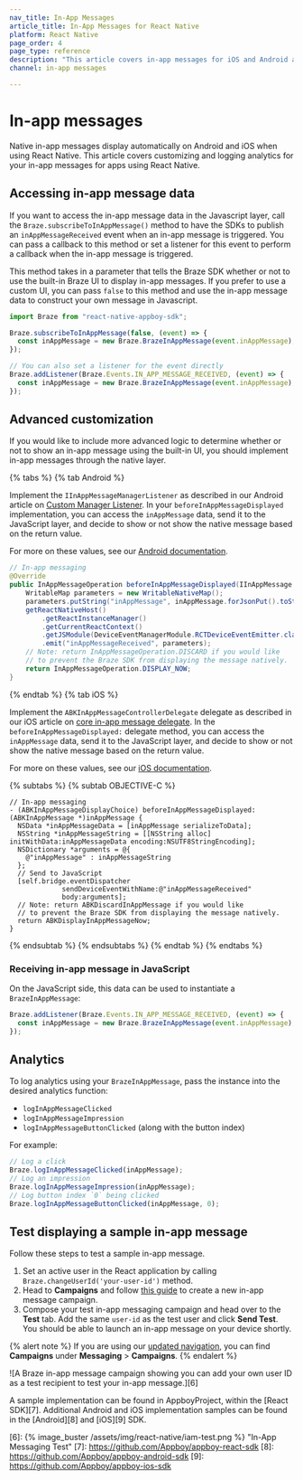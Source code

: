 ```yaml
---
nav_title: In-App Messages
article_title: In-App Messages for React Native
platform: React Native
page_order: 4
page_type: reference
description: "This article covers in-app messages for iOS and Android apps using React Native, including customizing and logging analytics."
channel: in-app messages

---
```


# In-app messages

Native in-app messages display automatically on Android and iOS when using React Native. This article covers customizing and logging analytics for your in-app messages for apps using React Native.

## Accessing in-app message data

If you want to access the in-app message data in the Javascript layer, call the `Braze.subscribeToInAppMessage()` method to have the SDKs to publish an `inAppMessageReceived` event when an in-app message is triggered. You can pass a callback to this method or set a listener for this event to perform a callback when the in-app message is triggered.

This method takes in a parameter that tells the Braze SDK whether or not to use the built-in Braze UI to display in-app messages. If you prefer to use a custom UI, you can pass `false` to this method and use the in-app message data to construct your own message in Javascript.

```javascript
import Braze from "react-native-appboy-sdk";

Braze.subscribeToInAppMessage(false, (event) => {
  const inAppMessage = new Braze.BrazeInAppMessage(event.inAppMessage);
});

// You can also set a listener for the event directly
Braze.addListener(Braze.Events.IN_APP_MESSAGE_RECEIVED, (event) => {
  const inAppMessage = new Braze.BrazeInAppMessage(event.inAppMessage);
});
```

## Advanced customization

If you would like to include more advanced logic to determine whether or not to show an in-app message using the built-in UI, you should implement in-app messages through the native layer.

{% tabs %}
{% tab Android %}

Implement the `IInAppMessageManagerListener` as described in our Android article on [Custom Manager Listener]({{site.baseurl}}/developer_guide/platform_integration_guides/android/in-app_messaging/customization/custom_listeners/#custom-manager-listener). In your `beforeInAppMessageDisplayed` implementation, you can access the `inAppMessage` data, send it to the JavaScript layer, and decide to show or not show the native message based on the return value.

For more on these values, see our [Android documentation]({{site.baseurl}}/developer_guide/platform_integration_guides/android/in-app_messaging/).

```java
// In-app messaging
@Override
public InAppMessageOperation beforeInAppMessageDisplayed(IInAppMessage inAppMessage) {
    WritableMap parameters = new WritableNativeMap();
    parameters.putString("inAppMessage", inAppMessage.forJsonPut().toString());
    getReactNativeHost()
        .getReactInstanceManager()
        .getCurrentReactContext()
        .getJSModule(DeviceEventManagerModule.RCTDeviceEventEmitter.class)
        .emit("inAppMessageReceived", parameters);
    // Note: return InAppMessageOperation.DISCARD if you would like
    // to prevent the Braze SDK from displaying the message natively.
    return InAppMessageOperation.DISPLAY_NOW;
}
```
{% endtab %}
{% tab iOS %}

Implement the `ABKInAppMessageControllerDelegate` delegate as described in our iOS article on [core in-app message delegate]({{site.baseurl}}/developer_guide/platform_integration_guides/ios/in-app_messaging/customization/setting_delegates/#core-in-app-message-delegate). In the `beforeInAppMessageDisplayed:` delegate method, you can access the `inAppMessage` data, send it to the JavaScript layer, and decide to show or not show the native message based on the return value.

For more on these values, see our [iOS documentation]({{site.baseurl}}/developer_guide/platform_integration_guides/ios/in-app_messaging/customization/handing_in_app_display/).

{% subtabs %}
{% subtab OBJECTIVE-C %}
```objc
// In-app messaging
- (ABKInAppMessageDisplayChoice) beforeInAppMessageDisplayed:(ABKInAppMessage *)inAppMessage {
  NSData *inAppMessageData = [inAppMessage serializeToData];
  NSString *inAppMessageString = [[NSString alloc] initWithData:inAppMessageData encoding:NSUTF8StringEncoding];
  NSDictionary *arguments = @{
    @"inAppMessage" : inAppMessageString
  };
  // Send to JavaScript
  [self.bridge.eventDispatcher
             sendDeviceEventWithName:@"inAppMessageReceived"
             body:arguments];
  // Note: return ABKDiscardInAppMessage if you would like
  // to prevent the Braze SDK from displaying the message natively.
  return ABKDisplayInAppMessageNow;
}
```
{% endsubtab %}
{% endsubtabs %}
{% endtab %}
{% endtabs %}

### Receiving in-app message in JavaScript

On the JavaScript side, this data can be used to instantiate a `BrazeInAppMessage`:
```javascript
Braze.addListener(Braze.Events.IN_APP_MESSAGE_RECEIVED, (event) => {
  const inAppMessage = new Braze.BrazeInAppMessage(event.inAppMessage);
});
```

## Analytics

To log analytics using your `BrazeInAppMessage`, pass the instance into the desired analytics function:
- `logInAppMessageClicked`
- `logInAppMessageImpression`
- `logInAppMessageButtonClicked` (along with the button index)

For example:
```js
// Log a click
Braze.logInAppMessageClicked(inAppMessage);
// Log an impression
Braze.logInAppMessageImpression(inAppMessage);
// Log button index `0` being clicked
Braze.logInAppMessageButtonClicked(inAppMessage, 0);
```

## Test displaying a sample in-app message

Follow these steps to test a sample in-app message.

1. Set an active user in the React application by calling `Braze.changeUserId('your-user-id')` method.
2. Head to **Campaigns** and follow [this guide][5] to create a new in-app message campaign.
3. Compose your test in-app messaging campaign and head over to the **Test** tab. Add the same `user-id` as the test user and click **Send Test**. You should be able to launch an in-app message on your device shortly.

{% alert note %}
If you are using our [updated navigation]({{site.baseurl}}/navigation/), you can find **Campaigns** under **Messaging** > **Campaigns**.
{% endalert %}

![A Braze in-app message campaign showing you can add your own user ID as a test recipient to test your in-app message.][6]

A sample implementation can be found in AppboyProject, within the [React SDK][7]. Additional Android and iOS implementation samples can be found in the [Android][8] and [iOS][9] SDK.

[1]: {{site.baseurl}}/developer_guide/platform_integration_guides/android/in-app_messaging/customization/custom_listeners/#custom-manager-listener
[2]: {{site.baseurl}}/developer_guide/platform_integration_guides/android/in-app_messaging/customization/custom_listeners/#step-1-implement-an-in-app-message-manager-listener
[5]: {{site.baseurl}}/user_guide/message_building_by_channel/in-app_messages/create/
[6]: {% image_buster /assets/img/react-native/iam-test.png %} "In-App Messaging Test"
[7]: https://github.com/Appboy/appboy-react-sdk
[8]: https://github.com/Appboy/appboy-android-sdk
[9]: https://github.com/Appboy/appboy-ios-sdk
